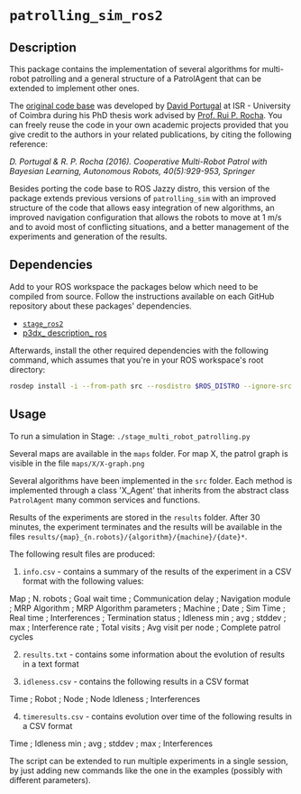 # `patrolling_sim_ros2`

## Description

This package contains the implementation of several algorithms for multi-robot patrolling and a general structure of a PatrolAgent that can be extended to implement other ones.

The [original code base](https://wiki.ros.org/patrolling_sim) was developed by [David Portugal](davidbsp@isr.uc.pt) at ISR - University of Coimbra during his PhD thesis work advised by [Prof. Rui P. Rocha](mailto:rprocha@isr.uc.pt). You can freely reuse the code in your own academic projects provided that you give credit to the authors in your related publications, by citing the following reference:

_D. Portugal & R. P. Rocha (2016). Cooperative Multi-Robot Patrol with Bayesian Learning, Autonomous Robots, 40(5):929-953, Springer_


Besides porting the code base to ROS Jazzy distro, this version of the package extends previous versions of `patrolling_sim` with an improved structure of the code that allows easy integration of new algorithms, an improved navigation configuration that allows the robots to move at 1 m/s and to avoid most of conflicting situations, and a better management of the experiments and generation of the results.

## Dependencies

Add to your ROS workspace the packages below which need to be compiled from source. Follow the instructions available on each GitHub repository about these packages' dependencies.

- [`stage_ros2`](https://github.com/ruipaulorocha/stage_ros2)
- [p3dx\_ description\_ ros](https://github.com/ruipaulorocha/p3dx_description_ros.git)

Afterwards, install the other required dependencies with the following command, which assumes that you're in your ROS workspace's root directory:
```bash
rosdep install -i --from-path src --rosdistro $ROS_DISTRO --ignore-src -y
```

## Usage

To run a simulation in Stage: `./stage_multi_robot_patrolling.py`

Several maps are available in the `maps` folder. For map X, the patrol graph is visible in the file
`maps/X/X-graph.png` 

Several algorithms have been implemented in the `src` folder. Each method is implemented through a class 'X_Agent' that inherits from the abstract class `PatrolAgent` many common services and functions.

Results of the experiments are stored in the `results` folder. After 30 minutes, the experiment terminates and the results will be available in the files
`results/{map}_{n.robots}/{algorithm}/{machine}/{date}*`.

The following result files are produced:

1) `info.csv` - contains a summary of the results of the experiment in a CSV format with the following values:

  Map ; N. robots ; Goal wait time ; Communication delay ; Navigation module ; MRP Algorithm ; MRP Algorithm parameters ; Machine ; Date ; 
  Sim Time ; Real time ; Interferences ; Termination status ; Idleness min ; avg	; stddev ; max ; 
  Interference rate ; Total visits ; Avg visit per node ;   Complete patrol cycles

2) `results.txt` - contains some information about the evolution of results in a text format

3) `idleness.csv` - contains the following results in a CSV format 

  Time ; Robot ; Node ; Node Idleness ; Interferences 

4) `timeresults.csv` - contains evolution over time of the following results in a CSV format

  Time ; Idleness min ; avg ; stddev ; max ; Interferences



The script can be extended to run multiple experiments in a single session, by just adding new commands like the one in the examples (possibly with different parameters).


